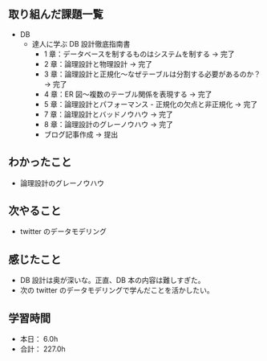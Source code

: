 ## 取り組んだ課題一覧

- DB
  - 達人に学ぶ DB 設計徹底指南書
    - 1 章：データベースを制するものはシステムを制する → 完了
    - 2 章：論理設計と物理設計 → 完了
    - 3 章：論理設計と正規化〜なぜテーブルは分割する必要があるのか？ → 完了
    - 4 章：ER 図〜複数のテーブル関係を表現する → 完了
    - 5 章：論理設計とパフォーマンス - 正規化の欠点と非正規化 → 完了
    - 7 章：論理設計とバッドノウハウ → 完了
    - 8 章：論理設計のグレーノウハウ → 完了
    - ブログ記事作成 → 提出

## わかったこと

- 論理設計のグレーノウハウ

## 次やること

- twitter のデータモデリング

## 感じたこと

- DB 設計は奥が深いな。正直、DB 本の内容は難しすぎた。
- 次の twitter のデータモデリングで学んだことを活かしたい。

## 学習時間

- 本日： 6.0h
- 合計： 227.0h
